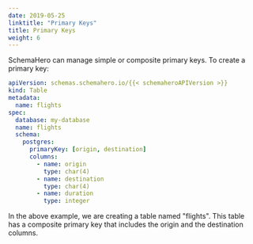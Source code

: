 ```yaml
---
date: 2019-05-25
linktitle: "Primary Keys"
title: Primary Keys
weight: 6
---
```


SchemaHero can manage simple or composite primary keys. To create a primary key:

```yaml
apiVersion: schemas.schemahero.io/{{< schemaheroAPIVersion >}}
kind: Table
metadata:
  name: flights
spec:
  database: my-database
  name: flights
  schema:
    postgres:
      primaryKey: [origin, destination]
      columns:
        - name: origin
          type: char(4)
        - name: destination
          type: char(4)
        - name: duration
          type: integer
```

In the above example, we are creating a table named "flights". This table has a composite primary key that includes the origin and the destination columns.
